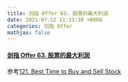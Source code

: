 ```yaml
---
title: 剑指 Offer 63. 股票的最大利润
date: 2021-07-12 11:33:18 +0800
categories: 剑指 Offer
mathjax: false
---
```

#### [剑指 Offer 63. 股票的最大利润](https://leetcode-cn.com/problems/gu-piao-de-zui-da-li-run-lcof/)

参考[121. Best Time to Buy and Sell Stock](https://leetcode.cinte.cc/2021/03/19/121-Best-Time-to-Buy-and-Sell-Stock/)
